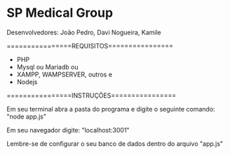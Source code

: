 <h1>SP Medical Group</h1>

Desenvolvedores: João Pedro, Davi Nogueira, Kamile 

================REQUISITOS================

- PHP
- Mysql ou Mariadb
  ou
- XAMPP, WAMPSERVER, outros
e
- Nodejs

================INSTRUÇÕES================

Em seu terminal abra a pasta do programa e digite o seguinte comando: "node app.js"

Em seu navegador digite: "localhost:3001"

Lembre-se de configurar o seu banco de dados dentro do arquivo "app.js"
 

